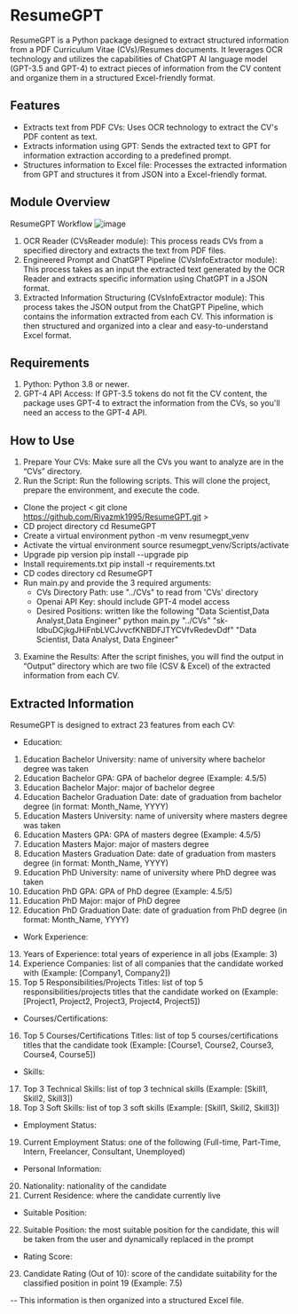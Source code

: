 # ResumeGPT
ResumeGPT is a Python package designed to extract structured information from a PDF Curriculum Vitae (CVs)/Resumes documents. It leverages OCR technology and utilizes the capabilities of ChatGPT AI language model (GPT-3.5 and GPT-4) to extract pieces of information from the CV content and organize them in a structured Excel-friendly format.

## Features
- Extracts text from PDF CVs: Uses OCR technology to extract the CV's PDF content as text.
- Extracts information using GPT: Sends the extracted text to GPT for information extraction according to a predefined prompt.
- Structures information to Excel file: Processes the extracted information from GPT and structures it from JSON into a Excel-friendly format.
  
## Module Overview
ResumeGPT Workflow
![image](https://github.com/Riyazmk1995/ResumeGPT/assets/41046236/7d1a1671-9d81-4475-846e-302fd7c356d1)

1. OCR Reader (CVsReader module): This process reads CVs from a specified directory and extracts the text from PDF files.
2. Engineered Prompt and ChatGPT Pipeline (CVsInfoExtractor module): This process takes as an input the extracted text generated by the OCR Reader and extracts specific information using ChatGPT in a JSON format.
3. Extracted Information Structuring (CVsInfoExtractor module): This process takes the JSON output from the ChatGPT Pipeline, which contains the information extracted from each CV. This information is then structured and organized into a clear and easy-to-understand Excel format.

## Requirements
1. Python: Python 3.8 or newer.
2. GPT-4 API Access: If GPT-3.5 tokens do not fit the CV content, the package uses GPT-4 to extract the information from the CVs, so you'll need an access to the GPT-4 API.

## How to Use
1. Prepare Your CVs: Make sure all the CVs you want to analyze are in the “CVs” directory.
2. Run the Script: Run the following scripts. This will clone the project, prepare the environment, and execute the code.

- Clone the project
< git clone https://github.com/Riyazmk1995/ResumeGPT.git >
- CD project directory
cd ResumeGPT 
- Create a virtual environment
python -m venv resumegpt_venv
- Activate the virtual environment
source resumegpt_venv/Scripts/activate
- Upgrade pip version
pip install --upgrade pip
- Install requirements.txt
pip install -r requirements.txt
- CD codes directory
cd ResumeGPT 
- Run main.py and provide the 3 required arguments:
    - CVs Directory Path: use "../CVs" to read from 'CVs' directory
    - Openai API Key: should include GPT-4 model access
    - Desired Positions: written like the following "Data Scientist,Data Analyst,Data Engineer"
python main.py "../CVs" "sk-ldbuDCjkgJHiFnbLVCJvvcfKNBDFJTYCVfvRedevDdf" "Data Scientist, Data Analyst, Data Engineer"

3. Examine the Results: After the script finishes, you will find the output in “Output” directory which are two file (CSV & Excel) of the extracted information from each CV.

## Extracted Information
ResumeGPT is designed to extract 23 features from each CV:

- Education:
1. Education Bachelor University: name of university where bachelor degree was taken
2. Education Bachelor GPA: GPA of bachelor degree (Example: 4.5/5)
3. Education Bachelor Major: major of bachelor degree
4. Education Bachelor Graduation Date: date of graduation from bachelor degree (in format: Month_Name, YYYY)
5. Education Masters University: name of university where masters degree was taken
6. Education Masters GPA: GPA of masters degree (Example: 4.5/5)
7. Education Masters Major: major of masters degree
8. Education Masters Graduation Date: date of graduation from masters degree (in format: Month_Name, YYYY)
9. Education PhD University: name of university where PhD degree was taken
10. Education PhD GPA: GPA of PhD degree (Example: 4.5/5)
11. Education PhD Major: major of PhD degree
12. Education PhD Graduation Date: date of graduation from PhD degree (in format: Month_Name, YYYY)
- Work Experience:
13. Years of Experience: total years of experience in all jobs (Example: 3)
14. Experience Companies: list of all companies that the candidate worked with (Example: [Company1, Company2])
15. Top 5 Responsibilities/Projects Titles: list of top 5 responsibilities/projects titles that the candidate worked on (Example: [Project1, Project2, Project3, Project4, Project5])
- Courses/Certifications:
16. Top 5 Courses/Certifications Titles: list of top 5 courses/certifications titles that the candidate took (Example: [Course1, Course2, Course3, Course4, Course5])
- Skills:
17. Top 3 Technical Skills: list of top 3 technical skills (Example: [Skill1, Skill2, Skill3])
18. Top 3 Soft Skills: list of top 3 soft skills (Example: [Skill1, Skill2, Skill3])
- Employment Status:
19. Current Employment Status: one of the following (Full-time, Part-Time, Intern, Freelancer, Consultant, Unemployed)
- Personal Information:
20. Nationality: nationality of the candidate
21. Current Residence: where the candidate currently live
- Suitable Position:
22. Suitable Position: the most suitable position for the candidate, this will be taken from the user and dynamically replaced in the prompt
- Rating Score:
23. Candidate Rating (Out of 10): score of the candidate suitability for the classified position in point 19 (Example: 7.5)

-- This information is then organized into a structured Excel file.
